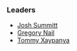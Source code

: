 ### Leaders

* [Josh Summitt](mailto:josh.summitt@owasp.org)
* [Gregory Nail](mailto:gregory.nail@owasp.org)
* [Tommy Xaypanya](mailto:tommy.xaypanya@owasp.org)

